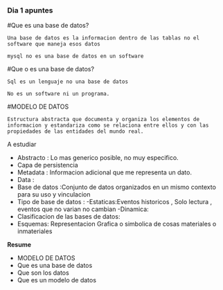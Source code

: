 ### Dia 1 apuntes

#Que es una base de datos? 

    Una base de datos es la informacion dentro de las tablas no el software que maneja esos datos 

    mysql no es una base de datos en un software 


#Que o es una base de datos? 

    Sql es un lenguaje no una base de datos 

    No es un software ni un programa. 


#MODELO DE DATOS 

    Estructura abstracta que documenta y organiza los elementos de informacion y estandariza como se relaciona entre ellos y con las propiedades de las entidades del mundo real.




A estudiar 

- Abstracto : Lo mas generico posible, no muy especifico.
- Capa de persistencia 
- Metadata : Informacion adicional que me representa un dato.
- Data : 
- Base de datos :Conjunto de datos organizados en un mismo contexto para su uso y vinculacion  
- Tipo de base de datos : 
    -Estaticas:Eventos historicos , Solo lectura , eventos que no varian no cambian 
    -Dinamica: 
- Clasificacion de las bases de datos: 
- Esquemas: Representacion Grafica o simbolica de cosas materiales o inmateriales 


**Resume**

- MODELO DE DATOS 
- Que es una base de datos 
- Que son los datos 
- Que es un modelo de datos